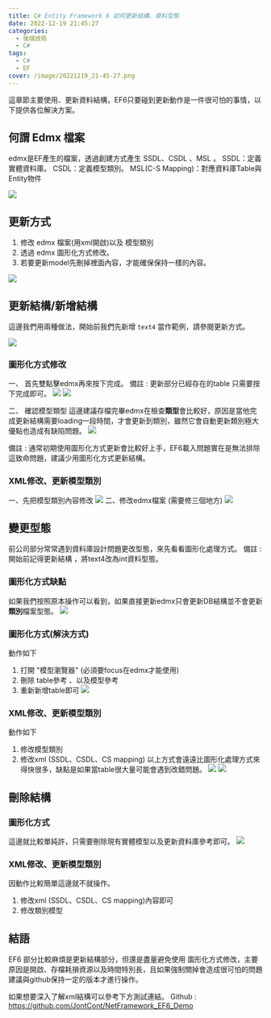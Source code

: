 ```yaml
---
title: C# Entity Framework 6 如何更新結構、資料型態
date: 2022-12-19 21:45:27
categories: 
  - 後端技術
  - C#
tags: 
  - C#
  - EF
cover: /image/20221219_21-45-27.png
---
```

這章節主要使用、更新資料結構，EF6只要碰到更新動作是一件很可怕的事情，以下提供各位解決方案。

## 何謂 Edmx 檔案
edmx是EF產生的檔案，透過創建方式產生 SSDL、CSDL 、MSL 。
SSDL：定義實體資料庫。
CSDL：定義模型類別。
MSL(C-S Mapping)：對應資料庫Table與Entity物件

![](/image/20221220_10-48-52.png)

## 更新方式
1. 修改 edmx 檔案(用xml開啟)以及 模型類別
2. 透過 edmx 圖形化方式修改。
3. 若要更新model先刪掉裡面內容，才能確保保持一樣的內容。

![](/image/20221220_11-20-08.png)


## 更新結構/新增結構
這邊我們用兩種做法，開始前我們先新增 ```text4``` 當作範例，請參閱更新方式。

![](/image/20221220_11-31-42.png)

### 圖形化方式修改
一、 首先雙點擊edmx再來按下完成。
備註 : 更新部分已經存在的table 只需要按下完成即可。
![](/image/20221220_11-41-38.png)
![](/image/20221220_11-42-02.png)

二、 確認模型類型
這邊建議存檔完畢edmx在檢查**類型**會比較好，原因是當他完成更新結構需要loading一段時間，才會更新到類別，雖然它會自動更新類別極大優點也造成有缺陷問題。
![](/image/20221220_11-44-51.png)

備註 : 通常初期使用圖形化方式更新會比較好上手，EF6載入問題實在是無法排除這致命問題，建議少用圖形化方式更新結構。

### XML修改、更新模型類別
一、先把模型類別內容修改
![](/image/20221220_11-36-41.png)
二、修改edmx檔案 (需要修三個地方)
![](/image/20221220_11-37-10.png)


## 變更型態
前公司部分常常遇到資料庫設計問題更改型態，來先看看圖形化處理方式。
備註 :開始前記得更新結構 ，將text4改為int資料型態。

### 圖形化方式缺點
如果我們按照原本操作可以看到，如果直接更新edmx只會更新DB結構並不會更新**類別**檔案型態。
![](/image/20221220_11-56-13.gif)

### 圖形化方式(解決方式)
動作如下
1. 打開 "模型瀏覽器" (必須要focus在edmx才能使用)
2. 刪除 table參考 、以及模型參考
3. 重新新增table即可
![](/image/20221220_12-26-28.gif)

### XML修改、更新模型類別
動作如下
1. 修改模型類別
2. 修改xml (SSDL、CSDL、CS mapping)
以上方式會遠遠比圖形化處理方式來得快很多，缺點是如果當table很大量可能會遇到改錯問題。
![](/image/20221220_12-32-19.png)
![](/image/20221220_12-32-44.png)


## 刪除結構
### 圖形化方式
這邊就比較單純許，只需要刪除現有實體模型以及更新資料庫參考即可。
![](/image/20221220_12-55-37.png)

### XML修改、更新模型類別
因動作比較簡單這邊就不就操作。
1. 修改xml (SSDL、CSDL、CS mapping)內容即可
2. 修改類別模型


## 結語
EF6 部分比較麻煩是更新結構部分，但還是盡量避免使用 圖形化方式修改，主要原因是開啟、存檔耗損資源以及時間特別長，且如果強制關掉會造成很可怕的問題建議與github保持一定的版本才進行操作。

如果想要深入了解xml結構可以參考下方測試連結。
Github : https://github.com/JontCont/NetFramework_EF6_Demo